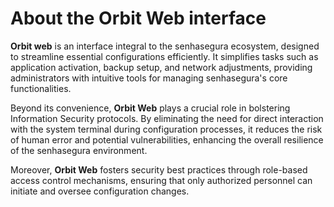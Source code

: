 # About the Orbit Web interface

**Orbit web** is an interface integral to the senhasegura ecosystem, designed to streamline essential configurations efficiently. It simplifies tasks such as application activation, backup setup, and network adjustments, providing administrators with intuitive tools for managing senhasegura's core functionalities.

Beyond its convenience, **Orbit Web** plays a crucial role in bolstering Information Security protocols. By eliminating the need for direct interaction with the system terminal during configuration processes, it reduces the risk of human error and potential vulnerabilities, enhancing the overall resilience of the senhasegura environment.

Moreover, **Orbit Web** fosters security best practices through role-based access control mechanisms, ensuring that only authorized personnel can initiate and oversee configuration changes.